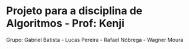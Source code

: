 # Projeto para a disciplina de Algoritmos - Prof: Kenji

Grupo:
Gabriel Batista -
Lucas Pereira -
Rafael Nóbrega -
Wagner Moura

